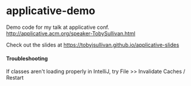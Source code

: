 # applicative-demo
Demo code for my talk at applicative conf. http://applicative.acm.org/speaker-TobySullivan.html

Check out the slides at https://tobyjsullivan.github.io/applicative-slides

#### Troubleshooting
If classes aren't loading properly in IntelliJ, try File >> Invalidate Caches / Restart
